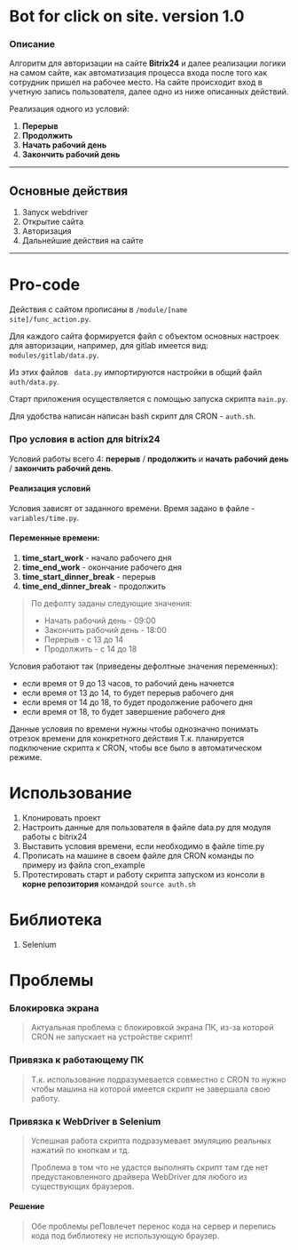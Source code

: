 # Bot for click on site. version 1.0

### Описание
Алгоритм для авторизации на сайте **Bitrix24** и далее реализации логики на самом сайте, как автоматизация процесса входа после того как сотрудник пришел на рабочее место.
На сайте происходит вход в учетную запись пользователя, далее одно из ниже описанных действий.

Реализация одного из условий:
1) **Перерыв**
2) **Продолжить**
3) **Начать рабочий день**
4) **Закончить рабочий день**
<hr>

## Основные действия
1) Запуск webdriver
2) Открытие сайта
3) Авторизация
4) Дальнейшие действия на сайте
<hr>

# Pro-code
Действия с сайтом прописаны в <code>/module/[name site]/func_action.py</code>.

Для каждого сайта формируется файл с объектом основных настроек для авторизации, например, для gitlab имеется вид: <code>modules/gitlab/data.py</code>.

Из этих файлов <code> data.py</code> импортируются настройки в общий файл <code>auth/data.py</code>.

Старт приложения осуществляется с помощью запуска скрипта <code>main.py</code>.

Для удобства написан написан bash скрипт для CRON - <code>auth.sh</code>.

### Про условия в action для bitrix24
Условий работы всего 4: **перерыв** / **продолжить** и **начать рабочий день** / **закончить рабочий день**.

#### Реализация условий
Условия зависят от заданного времени. Время задано в файле - <code>variables/time.py</code>.

#### Переменные времени:
1) **time_start_work** - начало рабочего дня
2) **time_end_work** - окончание рабочего дня
3) **time_start_dinner_break** - перерыв
4) **time_end_dinner_break** - продолжить

<blockquote>
  По дефолту заданы следующие значения:
    <ul>
        <li>Начать рабочий день - 09:00</li>
        <li>Закончить рабочий день - 18:00</li>
        <li>Перерыв - с 13 до 14</li>
        <li>Продолжить - с 14 до 18</li>
    </ul>
</blockquote>

Условия работают так (приведены дефолтные значения переменных):
- если время от 9 до 13 часов, то рабочий день начнется
- если время от 13 до 14, то будет перерыв рабочего дня
- если время от 14 до 18, то будет продолжение рабочего дня
- если время от 18, то будет завершение рабочего дня

Данные условия по времени нужны чтобы однозначно понимать отрезок времени для конкретного действия
Т.к. планируется подключение скрипта к CRON, чтобы все было в автоматическом режиме.

# Использование
1) Клонировать проект
2) Настроить данные для пользователя в файле data.py для модуля работы с bitrix24
3) Выставить условия времени, если необходимо в файле time.py
4) Прописать на машине в своем файле для CRON команды по примеру из файла cron_example
5) Протестировать старт и работу скрипта запуском из консоли в **корне репозитория** командой `source auth.sh`

# Библиотека
1) Selenium

# Проблемы
### Блокировка экрана
<blockquote>
    <p>Актуальная проблема с блокировкой экрана ПК, из-за которой CRON не запускает на устройстве скрипт!</p>
</blockquote>

### Привязка к работающему ПК
<blockquote>
    <p>Т.к. использование подразумевается совместно с CRON то нужно чтобы машина на которой имеется скрипт не завершала свою работу.</p>
</blockquote>

### Привязка к WebDriver в Selenium
<blockquote>
    <p>Успешная работа скрипта подразумевает эмуляцию реальных нажатий по кнопкам и тд.</p>
    <p>Проблема в том что не удастся выполнять скрипт там где нет предустановленного драйвера WebDriver для любого из существующих браузеров.</p>
</blockquote>

#### Решение
<blockquote>
    <p>Обе проблемы реПовлечет перенос кода на сервер и перепись кода под библиотеку не использующую браузер.</p>
</blockquote>
